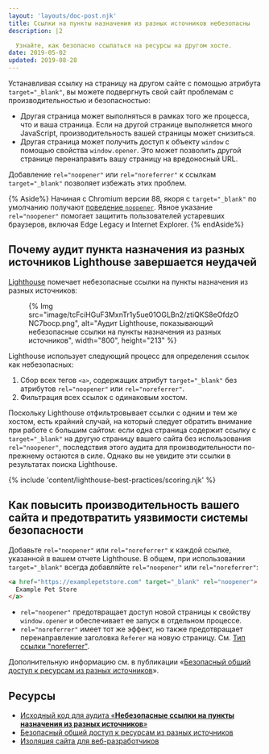 ```yaml
---
layout: 'layouts/doc-post.njk'
title: Ссылки на пункты назначения из разных источников небезопасны
description: |2

  Узнайте, как безопасно ссылаться на ресурсы на другом хосте.
date: 2019-05-02
updated: 2019-08-28
---
```


Устанавливая ссылку на страницу на другом сайте с помощью атрибута `target="_blank"`, вы можете подвергнуть свой сайт проблемам с производительностью и безопасностью:

- Другая страница может выполняться в рамках того же процесса, что и ваша страница. Если на другой странице выполняется много JavaScript, производительность вашей страницы может снизиться.
- Другая страница может получить доступ к объекту `window` с помощью свойства `window.opener`. Это может позволить другой странице перенаправить вашу страницу на вредоносный URL.

Добавление `rel="noopener"` или `rel="noreferrer"` к ссылкам `target="_blank"` позволяет избежать этих проблем.

{% Aside%} Начиная с Chromium версии 88, якоря с `target="_blank"` по умолчанию получают [поведение `noopener`](https://www.chromestatus.com/feature/6140064063029248). Явное указание `rel="noopener"` помогает защитить пользователей устаревших браузеров, включая Edge Legacy и Internet Explorer. {% endAside%}

## Почему аудит пункта назначения из разных источников Lighthouse завершается неудачей

[Lighthouse](https://developers.google.com/web/tools/lighthouse/) помечает небезопасные ссылки на пункты назначения из разных источников:

<figure>{% Img src="image/tcFciHGuF3MxnTr1y5ue01OGLBn2/ztiQKS8eOfdzONC7bocp.png", alt="Аудит Lighthouse, показывающий небезопасные ссылки на пункты назначения из разных источников", width="800", height="213" %}</figure>

Lighthouse использует следующий процесс для определения ссылок как небезопасных:

1. Сбор всех тегов `<a>`, содержащих атрибут `target="_blank"` без атрибутов `rel="noopener"` или `rel="noreferrer"`.
2. Фильтрация всех ссылок с одинаковым хостом.

Поскольку Lighthouse отфильтровывает ссылки с одним и тем же хостом, есть крайний случай, на который следует обратить внимание при работе с большим сайтом: если одна страница содержит ссылку с `target="_blank"` на другую страницу вашего сайта без использования `rel="noopener"`, последствия этого аудита для производительности по-прежнему остаются в силе. Однако вы не увидите эти ссылки в результатах поиска Lighthouse.

{% include 'content/lighthouse-best-practices/scoring.njk' %}

## Как повысить производительность вашего сайта и предотвратить уязвимости системы безопасности

Добавьте `rel="noopener"` или `rel="noreferrer"` к каждой ссылке, указанной в вашем отчете Lighthouse. В общем, при использовании `target="_blank"` всегда добавляйте `rel="noopener"` или `rel="noreferrer"`:

```html
<a href="https://examplepetstore.com" target="_blank" rel="noopener">
  Example Pet Store
</a>
```

- `rel="noopener"` предотвращает доступ новой страницы к свойству `window.opener` и обеспечивает ее запуск в отдельном процессе.
- `rel="noreferrer"` имеет тот же эффект, но также предотвращает перенаправление заголовка `Referer` на новую страницу. См. [Тип ссылки "noreferrer"](https://html.spec.whatwg.org/multipage/links.html#link-type-noreferrer).

Дополнительную информацию см. в публикации «[Безопасный общий доступ к ресурсам из разных источников](https://web.dev/cross-origin-resource-sharing/)».

## Ресурсы

- [Исходный код для аудита «**Небезопасные ссылки на пункты назначения из разных источников**»](https://github.com/GoogleChrome/lighthouse/blob/master/lighthouse-core/audits/dobetterweb/external-anchors-use-rel-noopener.js)
- [Безопасный общий доступ к ресурсам из разных источников](https://web.dev/cross-origin-resource-sharing/)
- [Изоляция сайта для веб-разработчиков](https://developers.google.com/web/updates/2018/07/site-isolation)
